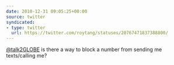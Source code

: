 ```yaml
---
date: 2010-12-31 09:05:25+00:00
source: twitter
syndicated:
- type: twitter
  url: https://twitter.com/roytang/statuses/20767471837388800/
---
```


[@talk2GLOBE](https://twitter.com/talk2GLOBE/) is there a way to block a number from sending me texts/calling me?